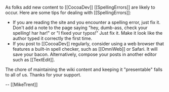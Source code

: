 As folks add new content to [[CocoaDev]] [[SpellingErrors]] are likely to occur. Here are some tips for dealing with [[SpellingErrors]]:


* If you are reading the site and you encounter a spelling error, just fix it. Don't add a note to the page saying "hey, dumb-ass, check your spelling! har har!" or "I fixed your typos!" Just fix it. Make it look like the author typed it correctly the first time.
* If you post to [[CocoaDev]] regularly, consider using a web browser that features a built-in spell checker, such as [[OmniWeb]] or Safari. It will save your bacon. Alternatively, compose your posts in another editor such as [[TextEdit]].


The chore of maintaining the wiki content and keeping it "presentable" falls to all of us. Thanks for your support.

-- [[MikeTrent]]
